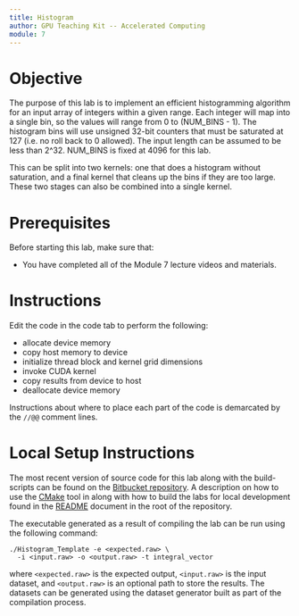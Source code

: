 ```yaml
---
title: Histogram
author: GPU Teaching Kit -- Accelerated Computing
module: 7
---
```


# Objective

The purpose of this lab is to implement an efficient histogramming algorithm for an input array of integers within a given range. Each integer will map into a single bin, so the values will range from 0 to (NUM_BINS - 1). The histogram bins will use unsigned 32-bit counters that must be saturated at 127 (i.e. no roll back to 0 allowed). The input length can be assumed to be less than 2^32. NUM_BINS is fixed at 4096 for this lab.

This can be split into two kernels: one that does a histogram without saturation, and a final kernel that cleans up the bins if they are too large. These two stages can also be combined into a single kernel.

# Prerequisites

Before starting this lab, make sure that:

- You have completed all of the Module 7 lecture videos and materials.

# Instructions

Edit the code in the code tab to perform the following:

- allocate device memory
- copy host memory to device
- initialize thread block and kernel grid dimensions
- invoke CUDA kernel
- copy results from device to host
- deallocate device memory

Instructions about where to place each part of the code is demarcated by the `//@@` comment lines.

# Local Setup Instructions

The most recent version of source code for this lab along with the build-scripts can be found on the [Bitbucket repository](LINKTOLAB). A description on how to use the [CMake](https://cmake.org/) tool in along with how to build the labs for local development found in the [README](LINKTOREADME) document in the root of the repository.

The executable generated as a result of compiling the lab can be run using the following command:

```{.bash}
./Histogram_Template -e <expected.raw> \
  -i <input.raw> -o <output.raw> -t integral_vector
```

where `<expected.raw>` is the expected output, `<input.raw>` is the input dataset, and `<output.raw>` is an optional path to store the results. The datasets can be generated using the dataset generator built as part of the compilation process.
